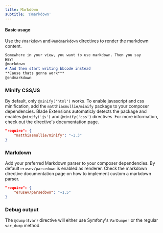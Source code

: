 ```yaml
---
title: Markdown
subtitle: '@markdown'
---
```


#### Basic usage
Use the `@markdown` and `@endmarkdown` directives to render the markdown content.

```markdown
Somewhere in your view, you want to use markdown. Then you say
HEY!
@markdown
# And then start writing bbcode instead
**Cause thats gonna work***
@endmarkdown
```



### Minify CSS/JS
By default, only `@minify('html')` works. To enable javascript and css minification, add the `matthiasmullie/minify` package to your composer dependencies.
Blade Extensions automaticly detects the package and enables `@minify('js')` and `@minify('css')` directives. For more information, check out the directive's documentation page.
```json
"require": {
    "matthiasmullie/minify": "~1.3"
}
```

### Markdown
Add your preferred Markdown parser to your composer dependencies. By default `erusev/parsedown` is enabled as renderer. 
Check the markdown directive documentation page on how to implement custom a markdown parser.
```json
"require": {
    "erusev/parsedown": "~1.5"
}
```

### Debug output
The `@dump($var)` directive will either use Symfony's `VarDumper` or the regular `var_dump` method. 
